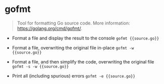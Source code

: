 # gofmt
> Tool for formatting Go source code.
> More information: <https://golang.org/cmd/gofmt/>.

- Format a file and display the result to the console
`gofmt {{source.go}}`

- Format a file, overwriting the original file in-place
`gofmt -w {{source.go}}`

- Format a file, and then simplify the code, overwriting the original file
`gofmt -s -w {{source.go}}`

- Print all (including spurious) errors
`gofmt -e {{source.go}}`
